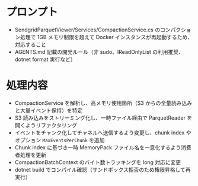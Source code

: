 # プロンプト
- SendgridParquetViewer/Services/CompactionService.cs のコンパクション処理で 1GB メモリ制限を超えて Docker インスタンスが再起動するため、対応すること
- AGENTS.md 記載の開発ルール（非 sudo、IReadOnlyList<T> の利用推奨、dotnet format 実行など）

# 処理内容
- CompactionService を解析し、高メモリ使用箇所（S3 からの全量読み込みと大量イベント保持）を特定
- S3 読み込みをストリーミング化し、一時ファイル経由で ParquetReader を開くようリファクタリング
- イベントをチャンク化してチャネルへ送信するよう変更し、chunk index やオプション `MaxEventsPerChunk` を追加
- Chunk index に基づき一時 MemoryPack ファイル名を一意化するよう消费者処理を更新
- CompactionBatchContext のバイト数トラッキングを long 対応に変更
- dotnet build でコンパイル確認（サンドボックス拒否のため権限昇格して再実行）
